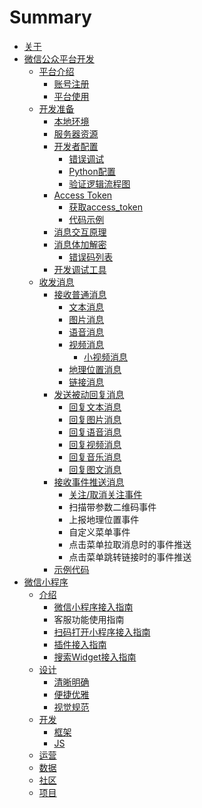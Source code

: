 # Summary

* [关于](README.md)
* [微信公众平台开发](chapter1.md)
  * [平台介绍](chapter1/ping-tai-jie-shao.md)
    * [账号注册](chapter1/ping-tai-jie-shao/zhang-hao-zhu-ce.md)
    * [平台使用](chapter1/ping-tai-jie-shao/ping-tai-shi-yong.md)
  * [开发准备](chapter1/kai-shi-kai-fa.md)
    * [本地环境](chapter1/ben-di-huan-jing.md)
    * [服务器资源](chapter1/fu-wu-qi-zi-yuan.md)
    * [开发者配置](chapter1/kai-fa-zhe-pei-zhi.md)
      * [错误调试](chapter1/kai-fa-zhe-pei-zhi/cuo-wu-diao-shi.md)
      * [Python配置](chapter1/kai-fa-zhe-pei-zhi/pythonpei-zhi.md)
      * [验证逻辑流程图](chapter1/kai-fa-zhe-pei-zhi/yan-zheng-luo-ji-liu-cheng-tu.md)
    * [Access Token](chapter1/access-token.md)
      * [获取access\_token](chapter1/access-token/huo-qu-access-token.md)
      * [代码示例](chapter1/access-token/dai-ma-shi-li.md)
    * [消息交互原理](chapter1/xiao-xi-jiao-hu-yuan-li.md)
    * [消息体加解密](chapter1/xiao-xi-ti-jia-jie-mi-shi-xian.md)
      * [错误码列表](chapter1/xiao-xi-ti-jia-jie-mi-shi-xian/cuo-wu-ma-lie-biao.md)
    * [开发调试工具](chapter1/kai-fa-diao-shi-gong-ju.md)
  * [收发消息](chapter1/shou-fa-xiao-xi.md)
    * [接收普通消息](chapter1/shou-fa-xiao-xi/jie-shou-pu-tong-xiao-xi.md)
      * [文本消息](chapter1/shou-fa-xiao-xi/jie-shou-pu-tong-xiao-xi/wen-ben-xiao-xi.md)
      * [图片消息](chapter1/shou-fa-xiao-xi/jie-shou-pu-tong-xiao-xi/tu-pian-xiao-xi.md)
      * [语音消息](chapter1/shou-fa-xiao-xi/jie-shou-pu-tong-xiao-xi/yu-yin-xiao-xi.md)
      * [视频消息](chapter1/shou-fa-xiao-xi/jie-shou-pu-tong-xiao-xi/shi-pin-xiao-xi.md)
        * [小视频消息](chapter1/shou-fa-xiao-xi/jie-shou-pu-tong-xiao-xi/xiao-shi-pin-xiao-xi.md)
      * [地理位置消息](chapter1/shou-fa-xiao-xi/jie-shou-pu-tong-xiao-xi/di-li-wei-zhi-xiao-xi.md)
      * [链接消息](chapter1/shou-fa-xiao-xi/jie-shou-pu-tong-xiao-xi/lian-jie-xiao-xi.md)
    * [发送被动回复消息](chapter1/shou-fa-xiao-xi/fa-song-bei-dong-hui-fu-xiao-xi.md)
      * [回复文本消息](chapter1/shou-fa-xiao-xi/fa-song-bei-dong-hui-fu-xiao-xi/hui-fu-wen-ben-xiao-xi.md)
      * [回复图片消息](chapter1/shou-fa-xiao-xi/fa-song-bei-dong-hui-fu-xiao-xi/hui-fu-tu-pian-xiao-xi.md)
      * [回复语音消息](chapter1/shou-fa-xiao-xi/fa-song-bei-dong-hui-fu-xiao-xi/hui-fu-yu-yin-xiao-xi.md)
      * [回复视频消息](chapter1/shou-fa-xiao-xi/fa-song-bei-dong-hui-fu-xiao-xi/hui-fu-shi-pin-xiao-xi.md)
      * [回复音乐消息](chapter1/shou-fa-xiao-xi/fa-song-bei-dong-hui-fu-xiao-xi/hui-fu-yin-le-xiao-xi.md)
      * [回复图文消息](chapter1/shou-fa-xiao-xi/fa-song-bei-dong-hui-fu-xiao-xi/hui-fu-tu-wen-xiao-xi.md)
    * [接收事件推送消息](chapter1/shou-fa-xiao-xi/jie-shou-shi-jian-tui-song-xiao-xi.md)
      * [关注/取消关注事件](chapter1/shou-fa-xiao-xi/jie-shou-shi-jian-tui-song-xiao-xi/guan-6ce8-qu-xiao-guan-zhu-shi-jian.md)
      * 扫描带参数二维码事件
      * 上报地理位置事件
      * 自定义菜单事件
      * 点击菜单拉取消息时的事件推送
      * 点击菜单跳转链接时的事件推送
    * [示例代码](chapter1/shou-fa-xiao-xi/shi-li-dai-ma.md)
* [微信小程序](wei-xin-xiao-cheng-xu.md)
  * [介绍](wei-xin-xiao-cheng-xu/jieshao.md)
    * [微信小程序接入指南](wei-xin-xiao-cheng-xu/jieshao/wei-xin-xiao-cheng-xu-jie-ru-zhi-nan.md)
    * 客服功能使用指南
    * [扫码打开小程序接入指南](wei-xin-xiao-cheng-xu/jieshao/sao-ma-da-kai-xiao-cheng-xu-jie-ru-zhi-nan.md)
    * [插件接入指南](wei-xin-xiao-cheng-xu/jieshao/cha-jian-jie-ru-zhi-nan.md)
    * [搜索Widget接入指南](wei-xin-xiao-cheng-xu/jieshao/sou-suo-widget-jie-ru-zhi-nan.md)
  * [设计](wei-xin-xiao-cheng-xu/she-ji.md)
    * [清晰明确](wei-xin-xiao-cheng-xu/she-ji/qing-xi-ming-que.md)
    * [便捷优雅](wei-xin-xiao-cheng-xu/she-ji/bian-jie-you-ya.md)
    * [视觉规范](wei-xin-xiao-cheng-xu/she-ji/shi-jue-gui-fan.md)
  * [开发](wei-xin-xiao-cheng-xu/kai-fa.md)
    * [框架](wei-xin-xiao-cheng-xu/kai-fa/kuangjia.md)
    * [JS](wei-xin-xiao-cheng-xu/kai-fa/js.md)
  * [运营](wei-xin-xiao-cheng-xu/yun-ying.md)
  * [数据](wei-xin-xiao-cheng-xu/shu-ju.md)
  * [社区](wei-xin-xiao-cheng-xu/she-qu.md)
  * [项目](wei-xin-xiao-cheng-xu/xiang-mu.md)

